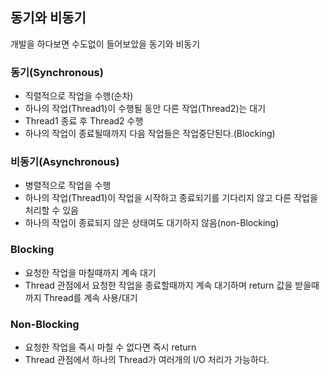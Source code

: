 ## 동기와 비동기

개발을 하다보면 수도없이 들어보았을 동기와 비동기

### 동기(Synchronous)
- 직렬적으로 작업을 수행(순차)
- 하나의 작업(Thread1)이 수행될 동안 다른 작업(Thread2)는 대기
- Thread1 종료 후 Thread2 수행
- 하나의 작업이 종료될때까지 다음 작업들은 작업중단된다.(Blocking)

### 비동기(Asynchronous)
- 병렬적으로 작업을 수행
- 하나의 작업(Thread1)이 작업을 시작하고 종료되기를 기다리지 않고 다른 작업을 처리할 수 있음
- 하나의 작업이 종료되지 않은 상태여도 대기하지 않음(non-Blocking)

### Blocking
- 요청한 작업을 마칠때까지 계속 대기
- Thread 관점에서 요청한 작업을 종료할때까지 계속 대기하며 return 값을 받을때까지 Thread를 계속 사용/대기

### Non-Blocking
- 요청한 작업을 즉시 마칠 수 없다면 즉시 return
- Thread 관점에서 하나의 Thread가 여러개의 I/O 처리가 가능하다.